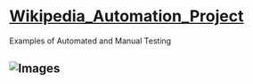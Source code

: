# [Wikipedia_Automation_Project](https://www.wikipedia.org/)
Examples of Automated and Manual Testing
## ![Images](https://logos-world.net/wp-content/uploads/2020/09/Wikipedia-Logo.png)



